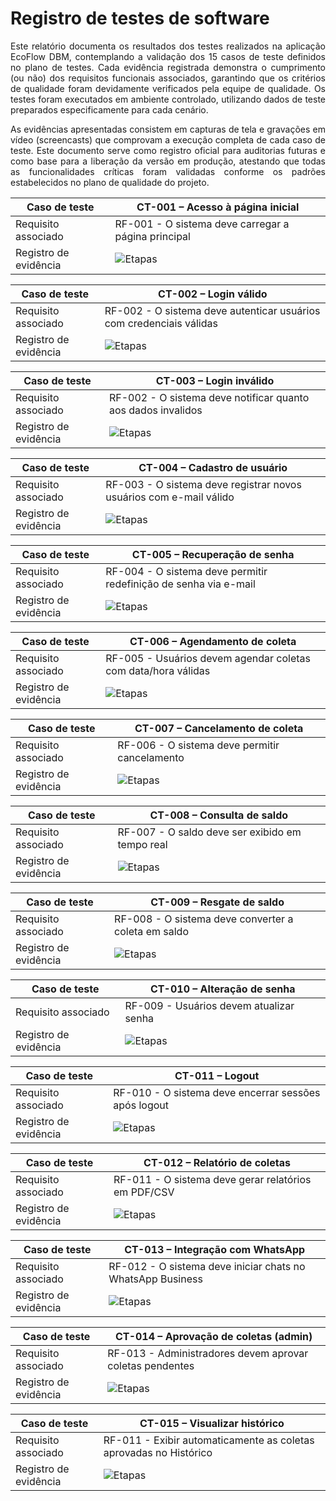 # Registro de testes de software
<p align="justify">
Este relatório documenta os resultados dos testes realizados na aplicação EcoFlow DBM, contemplando a validação dos 15 casos de teste definidos no plano de testes. Cada evidência registrada demonstra o cumprimento (ou não) dos requisitos funcionais associados, garantindo que os critérios de qualidade foram devidamente verificados pela equipe de qualidade. Os testes foram executados em ambiente controlado, utilizando dados de teste preparados especificamente para cada cenário.
</p>

<p align="justify">
As evidências apresentadas consistem em capturas de tela e gravações em vídeo (screencasts) que comprovam a execução completa de cada caso de teste. Este documento serve como registro oficial para auditorias futuras e como base para a liberação da versão em produção, atestando que todas as funcionalidades críticas foram validadas conforme os padrões estabelecidos no plano de qualidade do projeto.
</p>


| Caso de teste          | CT-001 – Acesso à página inicial       |
|------------------------|----------------------------------------|
| Requisito associado    | RF-001 - O sistema deve carregar a página principal  |
| Registro de evidência  | ![Etapas](images/CT001.png)            |

| Caso de teste          | CT-002 – Login válido                  |
|------------------------|----------------------------------------|
| Requisito associado    | RF-002 - O sistema deve autenticar usuários com credenciais válidas |
| Registro de evidência  | ![Etapas](images/CT002.png)            |

| Caso de teste          | CT-003 – Login inválido                |
|------------------------|----------------------------------------|
| Requisito associado    | RF-002 - O sistema deve notificar quanto aos dados invalidos |
| Registro de evidência  | ![Etapas](images/CT003.png)            |

| Caso de teste          | CT-004 – Cadastro de usuário           |
|------------------------|----------------------------------------|
| Requisito associado    | RF-003 - O sistema deve registrar novos usuários com e-mail válido |
| Registro de evidência  | ![Etapas](images/CT004.png)            |

| Caso de teste          | CT-005 – Recuperação de senha          |
|------------------------|----------------------------------------|
| Requisito associado    | RF-004 - O sistema deve permitir redefinição de senha via e-mail |
| Registro de evidência  | ![Etapas](images/CT005.png)            |

| Caso de teste          | CT-006 – Agendamento de coleta         |
|------------------------|----------------------------------------|
| Requisito associado    | RF-005 - Usuários devem agendar coletas com data/hora válidas |
| Registro de evidência  | ![Etapas](images/CT006.png)            |

| Caso de teste          | CT-007 – Cancelamento de coleta        |
|------------------------|----------------------------------------|
| Requisito associado    | RF-006 - O sistema deve permitir cancelamento  |
| Registro de evidência  | ![Etapas](images/CT007.png)            |

| Caso de teste          | CT-008 – Consulta de saldo             |
|------------------------|----------------------------------------|
| Requisito associado    | RF-007 - O saldo deve ser exibido em tempo real |
| Registro de evidência  | ![Etapas](images/CT008.png)            |

| Caso de teste          | CT-009 – Resgate de saldo              |
|------------------------|----------------------------------------|
| Requisito associado    | RF-008 - O sistema deve converter a coleta em saldo  |
| Registro de evidência  | ![Etapas](images/CT009.png)            |

| Caso de teste          | CT-010 – Alteração de senha            |
|------------------------|----------------------------------------|
| Requisito associado    | RF-009 - Usuários devem atualizar senha  |
| Registro de evidência  | ![Etapas](images/CT010.png)            |

| Caso de teste          | CT-011 – Logout                        |
|------------------------|----------------------------------------|
| Requisito associado    | RF-010 - O sistema deve encerrar sessões após logout |
| Registro de evidência  | ![Etapas](images/CT011.png)            |

| Caso de teste          | CT-012 – Relatório de coletas          |
|------------------------|----------------------------------------|
| Requisito associado    | RF-011 - O sistema deve gerar relatórios em PDF/CSV |
| Registro de evidência  | ![Etapas](images/CT012.png)            |

| Caso de teste          | CT-013 – Integração com WhatsApp       |
|------------------------|----------------------------------------|
| Requisito associado    | RF-012 - O sistema deve iniciar chats no WhatsApp Business |
| Registro de evidência  | ![Etapas](images/CT013.png)            |

| Caso de teste          | CT-014 – Aprovação de coletas (admin)  |
|------------------------|----------------------------------------|
| Requisito associado    | RF-013 - Administradores devem aprovar coletas pendentes |
| Registro de evidência  | ![Etapas](images/CT014.png)            |

| Caso de teste          | CT-015 – Visualizar histórico                |
|------------------------|----------------------------------------|
| Requisito associado    | RF-011 - Exibir automaticamente as coletas aprovadas no Histórico |
| Registro de evidência  | ![Etapas](images/CT01515.png)            |
